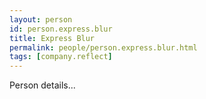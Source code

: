 ```yaml
---
layout: person
id: person.express.blur
title: Express Blur
permalink: people/person.express.blur.html
tags: [company.reflect]
---
```


Person details...